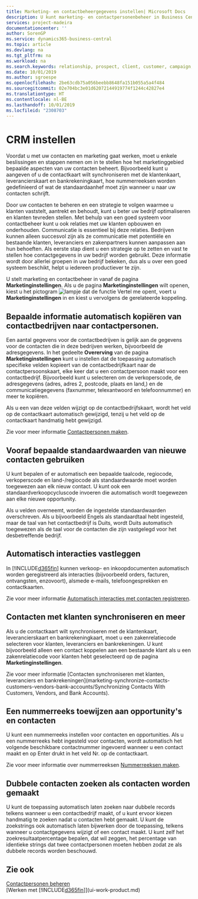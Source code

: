 ```yaml
---
title: Marketing- en contactbeheergegevens instellen| Microsoft Docs
description: U kunt marketing- en contactpersonenbeheer in Business Central instellen om relaties met prospects of klanten te optimaliseren en campagnes en promoties te verbeteren.
services: project-madeira
documentationcenter: ''
author: SorenGP
ms.service: dynamics365-business-central
ms.topic: article
ms.devlang: na
ms.tgt_pltfrm: na
ms.workload: na
ms.search.keywords: relationship, prospect, client, customer, campaign, promo
ms.date: 10/01/2019
ms.author: sgroespe
ms.openlocfilehash: 2be63cdb75a056beebb8648fa151b055a5a4f484
ms.sourcegitcommit: 02e704bc3e01d62072144919774f1244c42827e4
ms.translationtype: HT
ms.contentlocale: nl-BE
ms.lasthandoff: 10/01/2019
ms.locfileid: "2308703"
---
```

# <a name="setting-up-relationship-management"></a>CRM instellen
Voordat u met uw contacten en marketing gaat werken, moet u enkele beslissingen en stappen nemen om in te stellen hoe het marketinggebied bepaalde aspecten van uw contacten beheert. Bijvoorbeeld kunt u aangeven of u de contactkaart wilt synchroniseren met de klantenkaart, leverancierskaart en bankrekeningkaart, hoe nummerreeksen worden gedefinieerd of wat de standaardaanhef moet zijn wanneer u naar uw contacten schrijft.

Door uw contacten te beheren en een strategie te volgen waarmee u klanten vaststelt, aantrekt en behoudt, kunt u beter uw bedrijf optimaliseren en klanten tevreden stellen. Met behulp van een goed systeem voor contactbeheer kunt u ook relaties met uw klanten opbouwen en onderhouden. Communicatie is essentieel bij deze relaties. Bedrijven kunnen alleen succesvol zijn als ze communicatie met potentiële en bestaande klanten, leveranciers en zakenpartners kunnen aanpassen aan hun behoeften. Als eerste stap dient u een strategie op te zetten en vast te stellen hoe contactgegevens in uw bedrijf worden gebruikt. Deze informatie wordt door allerlei groepen in uw bedrijf bekeken, dus als u over een goed systeem beschikt, helpt u iedereen productiever te zijn.

U stelt marketing en contactbeheer in vanaf de pagina **Marketinginstellingen**. Als u de pagina **Marketinginstellingen** wilt openen, kiest u het pictogram ![lampje dat de functie Vertel me opent](media/ui-search/search_small.png "Vertel me wat u wilt doen"), voert u **Marketinginstellingen** in en kiest u vervolgens de gerelateerde koppeling.

## <a name="automatically-copying-specific-information-from-contact-companies-to-contact-persons"></a>Bepaalde informatie automatisch kopiëren van contactbedrijven naar contactpersonen.
Een aantal gegevens voor de contactbedrijven is gelijk aan de gegevens voor de contacten die in deze bedrijven werken, bijvoorbeeld de adresgegevens. In het gedeelte **Overerving** van de pagina **Marketinginstellingen** kunt u instellen dat de toepassing automatisch specifieke velden kopieert van de contactbedrijfkaart naar de contactpersoonskaart, elke keer dat u een contactpersoon maakt voor een contactbedrijf. Bijvoorbeeld kunt u selecteren om de verkoperscode, de adresgegevens (adres, adres 2, postcode, plaats en land,) en de communicatiegegevens (faxnummer, telexantwoord en telefoonnummer) en meer te kopiëren.

Als u een van deze velden wijzigt op de contactbedrijfskaart, wordt het veld op de contactkaart automatisch gewijzigd, tenzij u het veld op de contactkaart handmatig hebt gewijzigd.

Zie voor meer informatie [Contactpersonen maken](marketing-how-create-contact-persons.md).

## <a name="using-predefined-defaults-on-new-contacts"></a>Vooraf bepaalde standaardwaarden van nieuwe contacten gebruiken
U kunt bepalen of er automatisch een bepaalde taalcode, regiocode, verkoperscode en land-/regiocode als standaardwaarde moet worden toegewezen aan elk nieuw contact. U kunt ook een standaardverkoopcycluscode invoeren die automatisch wordt toegewezen aan elke nieuwe opportunity.

Als u velden overneemt, worden de ingestelde standaardwaarden overschreven. Als u bijvoorbeeld Engels als standaardtaal hebt ingesteld, maar de taal van het contactbedrijf is Duits, wordt Duits automatisch toegewezen als de taal voor de contacten die zijn vastgelegd voor het desbetreffende bedrijf.

<!--You can also setup a default salutation that application automatically assigns to your contacts. You can use these salutations in your interaction template attachments (for example, Microsoft Word documents). When setting up a default salutation, you can enter a salutation text and a salutation format. For example, if the salutation text is Dear, and the salutation format is Salutation Text + Title + Name, application will automatically enter Dear Mr. John Smith as a salutation for a contact called John Smith.-->

## <a name="automatically-recording-interactions"></a>Automatisch interacties vastleggen
In [!INCLUDE[d365fin](includes/d365fin_md.md)] kunnen verkoop- en inkoopdocumenten automatisch worden geregistreerd als interacties (bijvoorbeeld orders, facturen, ontvangsten, enzovoort), alsmede e-mails, telefoongesprekken en contactkaarten.

Zie voor meer informatie [Automatisch interacties met contacten registreren](marketing-auto-record-interactions.md).

## <a name="synchronizing-contacts-with-customers-and-more"></a>Contacten met klanten synchroniseren en meer
Als u de contactkaart wilt synchroniseren met de klantenkaart, leverancierskaart en bankrekeningkaart, moet u een zakenrelatiecode selecteren voor klanten, leveranciers en bankrekeningen. U kunt bijvoorbeeld alleen een contact koppelen aan een bestaande klant als u een zakenrelatiecode voor klanten hebt geselecteerd op de pagina **Marketinginstellingen**.

Zie voor meer informatie [Contacten synchroniseren met klanten, leveranciers en bankrekeningen](marketing-synchronize-contacts-customers-vendors-bank-accounts/Synchronizing Contacts With Customers, Vendors, and Bank Accounts).

## <a name="assigning-a-number-series-to-contacts-and-opportunities"></a>Een nummerreeks toewijzen aan opportunity's en contacten
U kunt een nummerreeks instellen voor contacten en opportunities. Als u een nummerreeks hebt ingesteld voor contacten, wordt automatisch het volgende beschikbare contactnummer ingevoerd wanneer u een contact maakt en op Enter drukt in het veld Nr. op de contactkaart.

Zie voor meer informatie over nummerreeksen [Nummerreeksen maken](ui-create-number-series.md).

## <a name="searching-for-duplicate-contacts-when-contacts-are-created"></a>Dubbele contacten zoeken als contacten worden gemaakt
U kunt de toepassing automatisch laten zoeken naar dubbele records telkens wanneer u een contactbedrijf maakt, of u kunt ervoor kiezen handmatig te zoeken nadat u contacten hebt gemaakt. U kunt de zoekstrings ook automatisch laten bijwerken door de toepassing, telkens wanneer u contactgegevens wijzigt of een contact maakt. U kunt zelf het zoekresultaatpercentage bepalen, dat wil zeggen, het percentage van identieke strings dat twee contactpersonen moeten hebben zodat ze als dubbele records worden beschouwd.

## <a name="see-also"></a>Zie ook
[Contactpersonen beheren](marketing-contacts.md)  
[Werken met [!INCLUDE[d365fin](includes/d365fin_md.md)]](ui-work-product.md)  
